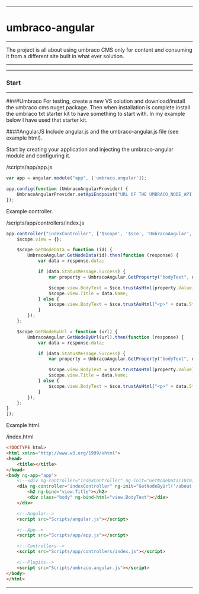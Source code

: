 ***
# umbraco-angular
***

The project is all about using umbraco CMS only for content and consuming it from a different site built in what ever solution.

***

***
### Start
***
####Umbraco
For testing, create a new VS solution and download/install the umbraco cms nuget package. Then when installation is complete install the umbraco txt starter kit
to have something to start with. In my example below I have used that starter kit.

####AngularJS
Include angular.js and the umbraco-angular.js file (see example html).

Start by creating your application and injecting the umbraco-angular module and configuring it.

/scripts/app/app.js
```javascript
var app = angular.module("app", ['umbraco.angular']);

app.config(function (UmbracoAngularProvider) {
    UmbracoAngularProvider.setApiEndpoint("URL OF THE UMBRACO_NODE_API_CONTROLLER");
});

```

Example controller.

/scripts/app/controllers/index.js
```javascript
app.controller("indexController", ['$scope', '$sce', 'UmbracoAngular', function ($scope, $sce, UmbracoAngular) {
    $scope.view = {};

    $scope.GetNodeData = function (id) {
        UmbracoAngular.GetNodeData(id).then(function (response) {
            var data = response.data;

            if (data.StatusMessage.Success) {
                var property = UmbracoAngular.GetProperty("bodyText", data);

                $scope.view.BodyText = $sce.trustAsHtml(property.Value);
                $scope.view.Title = data.Name;
            } else {
                $scope.view.BodyText = $sce.trustAsHtml("<p>" + data.StatusMessage.Message + "</p>");
            }
        });
    };

    $scope.GetNodeByUrl = function (url) {
        UmbracoAngular.GetNodeByUrl(url).then(function (response) {
            var data = response.data;

            if (data.StatusMessage.Success) {
                var property = UmbracoAngular.GetProperty("bodyText", data);

                $scope.view.BodyText = $sce.trustAsHtml(property.Value);
                $scope.view.Title = data.Name;
            } else {
                $scope.view.BodyText = $sce.trustAsHtml("<p>" + data.StatusMessage.Message + "</p>");
            }
        });
    };
}
]);
```

Example html.

/index.html
```html
<!DOCTYPE html>
<html xmlns="http://www.w3.org/1999/xhtml">
<head>
    <title></title>
</head>
<body ng-app="app">
    <!--<div ng-controller="indexController" ng-init="GetNodeData(1070)">-->
    <div ng-controller="indexController" ng-init="GetNodeByUrl('/about')">
        <h2 ng-bind="view.Title"></h2>
        <div class="body" ng-bind-html="view.BodyText"></div>
    </div>

    <!--Angular-->
    <script src="Scripts/angular.js"></script>

    <!--App-->
    <script src="Scripts/app/app.js"></script>

    <!--Controllers-->
    <script src="Scripts/app/controllers/index.js"></script>

    <!--Plugins-->
    <script src="Scripts/umbraco.angular.js"></script>
</body>
</html>

```

***
